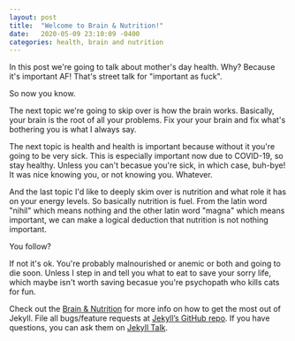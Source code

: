 ```yaml
---
layout: post
title:  "Welcome to Brain & Nutrition!"
date:   2020-05-09 23:10:09 -0400
categories: health, brain and nutrition
---
```

In this post we're going to talk about mother's day health. Why? Because it's important AF! That's street talk for "important as fuck".

So now you know.

The next topic we're going to skip over is how the brain works. Basically, your brain is the root of all your problems. Fix your your brain and fix what's bothering you is what I always say.

The next topic is health and health is important because without it you're going to be very sick. This is especially important now due to COVID-19, so stay healthy. Unless you can't becasue you're sick, in which case, buh-bye! It was nice knowing you, or not knowing you. Whatever.

And the last topic I'd like to deeply skim over is nutrition and what role it has on your energy levels. So basically nutrition is fuel. From the latin word "nihil" which means nothing and the other latin word "magna" which means important, we can make a logical deduction that nutrition is not nothing important.

You follow?

If not it's ok. You're probably malnourished or anemic or both and going to die soon. Unless I step in and tell you what to eat to save your sorry life, which maybe isn't worth saving becasue you're psychopath who kills cats for fun.      

Check out the [Brain & Nutrition](https://example.com) for more info on how to get the most out of Jekyll. File all bugs/feature requests at [Jekyll’s GitHub repo][jekyll-gh]. If you have questions, you can ask them on [Jekyll Talk][jekyll-talk].

[jekyll-docs]: https://jekyllrb.com/docs/home
[jekyll-gh]:   https://github.com/jekyll/jekyll
[jekyll-talk]: https://talk.jekyllrb.com/
